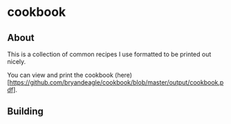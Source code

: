# cookbook

## About
This is a collection of common recipes I use formatted to be printed out nicely.

You can view and print the cookbook (here)[https://github.com/bryandeagle/cookbook/blob/master/output/cookbook.pdf].

## Building
